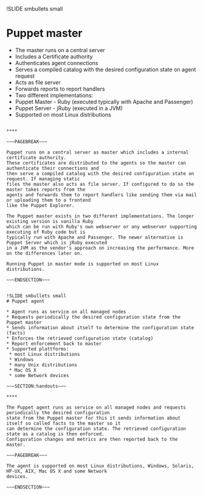 !SLIDE smbullets small
# Puppet master

* The master runs on a central server
* Includes a Certificate authority
* Authenticates agent connections
* Serves a compiled catalog with the desired configuration state on agent request
* Acts as file server
* Forwards reports to report handlers
* Two different implementations:
 * Puppet Master - Ruby (executed typically with Apache and Passenger)
 * Puppet Server - jRuby (executed in a JVM)
* Supported on most Linux distributions

~~~SECTION:handouts~~~

****

~~~PAGEBREAK~~~

Puppet runs on a central server as master which includes a internal certificate authority.
These certificates are distributed to the agents so the master can authenticate their connections and
then serve a compiled catalog with the desired configuration state on request. If managing static
files the master also acts as file server. If configured to do so the master takes reports from the
agents and forwards them to report handlers like sending them via mail or uploading them to a frontend
like the Puppet Explorer.

The Puppet master exists in two different implementations. The longer existing version is vanilla Ruby
which can be run with Ruby's own webserver or any webserver supporting executing of Ruby code but is 
typically run with Apache and Passenger. The newer alternative is Puppet Server which is jRuby executed
in a JVM as the vendor's approach on increasing the performance. More on the differences later on.

Running Puppet in master mode is supported on most Linux distributions.

~~~ENDSECTION~~~


!SLIDE smbullets small
# Puppet agent

* Agent runs as service on all managed nodes
* Requests periodically the desired configuration state from the Puppet master
* Sends information about itself to determine the configuration state (facts)
* Enforces the retrieved configuration state (catalog)
* Report enforcement back to master
* Supported plattforms:
 * most Linux distributions
 * Windows
 * many Unix distributions
 * Mac OS X
 * some Network devices

~~~SECTION:handouts~~~

****

The Puppet agent runs as service on all managed nodes and requests periodically the desired configuration
state from the Puppet master for this it sends information about itself so called facts to the master so it
can determine the configuration state. The retrieved configuration state as a catalog is then enforced.
Configuration changes and metrics are then reported back to the master.

~~~PAGEBREAK~~~

The agent is supported on most Linux distributions, Windows, Solaris, HP-UX, AIX, Mac OS X and some Network
devices.

~~~ENDSECTION~~~
